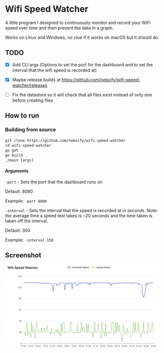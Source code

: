 # Wifi Speed Watcher

A little program I designed to continuously monitor and record your WiFi speed over time and then present the data in a graph.
 
Works on Linux and Windows, no clue if it works on macOS but it should do.

## TODO
- [x] Add CLI args (Options to set the port for the dashboard and to set the interval that the wifi speed is recorded at)
- [x] Maybe release builds at https://github.com/nekoify/wifi-speed-watcher/releases
- [ ] Fix the datastore so it will check that all files exist instead of only one before creating files



## How to run
### Building from source
```
git clone https://github.com/nekoify/wifi-speed-watcher
cd wifi-speed-watcher
go get .
go build .
./main [args]
```
#### Arguments
`-port` - Sets the port that the dashboard runs on
 
 Default: 8080
  
 Example: `-port 8000`
 
  
`-interval` - Sets the interval that the speed is recorded at in seconds. Note: the average time a speed test takes is ~20 seconds and the time taken is taken off the interval.
  
 Default: 300
  
 Example: `-interval 150`
 

## Screenshot

![Screenshot](https://raw.githubusercontent.com/nekoify/wifi-speed-watcher/main/assets/screenshot1.png)


